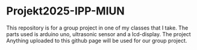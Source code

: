 # Projekt2025-IPP-MIUN
This repository is for a group project in one of my classes that I take. The parts used is arduino uno, ultrasonic sensor and a lcd-display. The project
Anything uploaded to this github page will be used for our group project.

